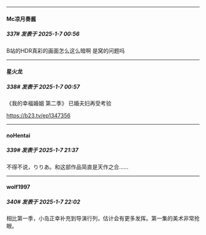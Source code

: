 ﻿
*****

####  Mc凉月奏酱  
##### 337#       发表于 2025-1-7 00:56

B站的HDR真彩的画面怎么这么暗啊 是窝的问题吗

*****

####  星火龙  
##### 338#       发表于 2025-1-7 00:57

《我的幸福婚姻 第二季》 已婚夫妇再受考验

https://b23.tv/ep1347356


*****

####  noHentai  
##### 339#       发表于 2025-1-7 21:37

不得不说，りりあ。和这部作品简直是天作之合……


*****

####  wolf1997  
##### 340#       发表于 2025-1-7 22:02

相比第一季，小岛正幸补充到导演行列，估计会有更多发挥。第一集的美术非常抢眼。

